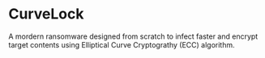 # CurveLock
A mordern ransomware designed from scratch to infect faster and encrypt target contents using Elliptical Curve Cryptograthy (ECC) algorithm. 

